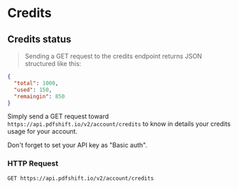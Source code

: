 # Credits

## Credits status

> Sending a GET request to the credits endpoint returns JSON structured like this:

```json
{
  "total": 1000,
  "used": 150,
  "remaingin": 850
}
```


Simply send a GET request toward `https://api.pdfshift.io/v2/account/credits` to know in details your credits usage for your account.

Don't forget to set your API key as "Basic auth".


### HTTP Request

`GET https://api.pdfshift.io/v2/account/credits`


